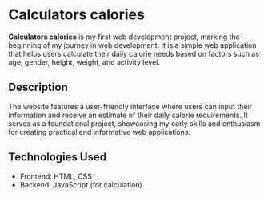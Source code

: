 # Calculators calories

**Calculators calories** is my first web development project, marking the beginning of my journey in web development. It is a simple web application that helps users calculate their daily calorie needs based on factors such as age, gender, height, weight, and activity level.

## Description

The website features a user-friendly interface where users can input their information and receive an estimate of their daily calorie requirements. It serves as a foundational project, showcasing my early skills and enthusiasm for creating practical and informative web applications.

## Technologies Used

- Frontend: HTML, CSS
- Backend: JavaScript (for calculation)
